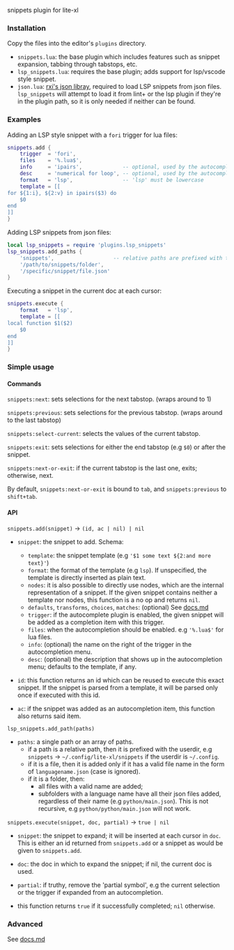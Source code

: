 snippets plugin for lite-xl


### Installation

Copy the files into the editor's `plugins` directory.

* `snippets.lua`: the base plugin which includes features such as snippet
	expansion, tabbing through tabstops, etc.
* `lsp_snippets.lua`: requires the base plugin; adds support for lsp/vscode style snippet.
* `json.lua`: [rxi's json libray](https://github.com/rxi/json.lua), required to
	load LSP snippets from json files. `lsp_snippets` will attempt to load it from
	lint+ or the lsp plugin if they're in the plugin path, so it is only needed
	if neither can be found.


### Examples

Adding an LSP style snippet with a `fori` trigger for lua files:

```lua
snippets.add {
	trigger  = 'fori',
	files    = '%.lua$',
	info     = 'ipairs',             -- optional, used by the autocomple menu
	desc     = 'numerical for loop', -- optional, used by the autocomple menu
	format   = 'lsp',                -- 'lsp' must be lowercase
	template = [[
for ${1:i}, ${2:v} in ipairs($3) do
	$0
end
]]
}
```

Adding LSP snippets from json files:

```lua
local lsp_snippets = require 'plugins.lsp_snippets'
lsp_snippets.add_paths {
	'snippets',                   -- relative paths are prefixed with the userdir
	'/path/to/snippets/folder',
	'/specific/snippet/file.json'
}
```

Executing a snippet in the current doc at each cursor:

```lua
snippets.execute {
	format   = 'lsp',
	template = [[
local function $1($2)
	$0
end
]]
}
```


### Simple usage

#### Commands

`snippets:next`: sets selections for the next tabstop. (wraps around to 1)

`snippets:previous`: sets selections for the previous tabstop. (wraps around to the last tabstop)

`snippets:select-current`: selects the values of the current tabstop.

`snippets:exit`: sets selections for either the end tabstop (e.g `$0`) or after the snippet.

`snippets:next-or-exit`: if the current tabstop is the last one, exits; otherwise, next.

By default, `snippets:next-or-exit` is bound to `tab`, and `snippets:previous`
to `shift+tab`.

#### API

`snippets.add(snippet)` -> `(id, ac | nil) | nil`
* `snippet`: the snippet to add. Schema:
	* `template`: the snippet template (e.g `'$1 some text ${2:and more text}'`)
	* `format`: the format of the template (e.g `lsp`).
	  If unspecified, the template is directly inserted as plain text.
	* `nodes`: it is also possible to directly use nodes, which are the internal
	  representation of a snippet. If the given snippet contains neither a template
	  nor nodes, this function is a no op and returns `nil`.
	* `defaults`, `transforms`, `choices`, `matches`: (optional) See [docs.md](docs.md)
	* `trigger`: if the autocomplete plugin is enabled, the given snippet will
	  be added as a completion item with this trigger.
	* `files`: when the autocompletion should be enabled. e.g `'%.lua$'` for lua files.
	* `info`: (optional) the name on the right of the trigger in the autocompletion menu.
	* `desc`: (optional) the description that shows up in the autocompletion menu;
	  defaults to the template, if any.

* `id`: this function returns an id which can be reused to execute this exact snippet.
	If the snippet is parsed from a template, it will be parsed only once if executed
	with this id.
* `ac`: if the snippet was added as an autocompletion item, this function also returns
	said item.

`lsp_snippets.add_path(paths)`
* `paths`: a single path or an array of paths.
	* if a path is a relative path, then it is prefixed with the userdir, e.g
	`snippets` -> `~/.config/lite-xl/snippets` if the userdir is `~/.config`.
	* if it is a file, then it is added only if it has a valid file name in the
		form of `languagename.json` (case is ignored).
	* if it is a folder, then:
		* all files with a valid name are added;
		* subfolders with a language name have all their json files added,
			regardless of their name (e.g `python/main.json`). This is not recursive,
			e.g `python/python/main.json` will not work.

`snippets.execute(snippet, doc, partial)` -> `true | nil`
* `snippet`: the snippet to expand; it will be inserted at each cursor in `doc`.
	This is either an id returned from `snippets.add` or a snippet as would be
	given to `snippets.add`.
* `doc`: the doc in which to expand the snippet; if nil, the current doc is used.
* `partial`: if truthy, remove the 'partial symbol', e.g the current selection or
	the trigger if expanded from an autocompletion.

* this function returns `true` if it successfully completed; `nil` otherwise.


### Advanced

See [docs.md](docs.md)
